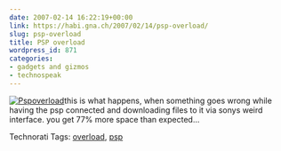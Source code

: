 ```yaml
---
date: 2007-02-14 16:22:19+00:00
link: https://habi.gna.ch/2007/02/14/psp-overload/
slug: psp-overload
title: PSP overload
wordpress_id: 871
categories:
- gadgets and gizmos
- technospeak
---
```


[![Pspoverload](https://habi.gna.ch/wp-content/uploads/2007/02/pspoverload-tm.jpg)](https://habi.gna.ch/wp-content/uploads/2007/02/pspoverload.jpg)this is what happens, when something goes wrong while having the psp connected and downloading files to it via sonys weird interface. you get 77% more space than expected...



Technorati Tags: [overload](http://www.technorati.com/tag/overload), [psp](http://www.technorati.com/tag/psp)
